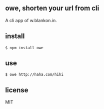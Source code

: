 ## owe, shorten your url from cli

A cli app of w.blankon.in.

## install

```
$ npm install owe
```

## use

```
$ owe http://haha.com/hihi
```

## license 
MIT
